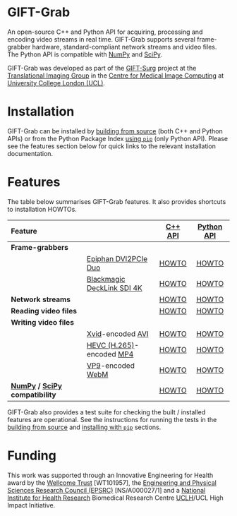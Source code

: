 # GIFT-Grab

An open-source C++ and Python API for acquiring, processing and encoding video streams in real time.
GIFT-Grab supports several frame-grabber hardware, standard-compliant network streams and video files.
The Python API is compatible with [NumPy][numpy] and [SciPy][scipy].

GIFT-Grab was developed as part of the [GIFT-Surg][giftsurg] project at the [Translational Imaging Group][tig] in the [Centre for Medical Image Computing][cmic] at [University College London (UCL)][ucl].

[scipy]: https://www.scipy.org/
[numpy]: http://www.numpy.org/


# Installation

GIFT-Grab can be installed by [building from source][build-from-source] (both C++ and Python APIs) or from the Python Package Index [using `pip`][pip] (only Python API).
Please see the features section below for quick links to the relevant installation documentation.

[build-from-source]: doc/build.md
[pip]: doc/pypi.md


# Features

The table below summarises GIFT-Grab features.
It also provides shortcuts to installation HOWTOs.

| **Feature** | | [**C++ API**](doc/build.md) | [**Python API**](doc/pypi.md) |
| :--- | :--- | :---: | :---: |
| **Frame-grabbers** | | | |
| | [Epiphan DVI2PCIe Duo][e-dd] | [HOWTO](doc/build.md#epiphan-dvi2pcie-duo) | [HOWTO](doc/pypi.md#epiphan-dvi2pcie-duo) |
| | [Blackmagic DeckLink SDI 4K][bm-dls4] | [HOWTO](doc/build.md#blackmagic-decklink-sdi-4k) |  [HOWTO](doc/pypi.md#blackmagic-decklink-sdi-4k) |
| **Network streams** | | [HOWTO](doc/build.md#network-streams) | [HOWTO](doc/pypi.md#network-streams) |
| **Reading video files** | | [HOWTO](doc/build.md#reading-video-files) | [HOWTO](doc/pypi.md#reading-video-files) |
| **Writing video files** | | | |
| | [Xvid][xvid]-encoded [AVI][avi] | [HOWTO](doc/build.md#xvid) | [HOWTO](doc/pypi.md#xvid) |
| | [HEVC (H.265)][hevc]-encoded [MP4][mp4] | [HOWTO](doc/build.md#hevc) | [HOWTO](doc/pypi.md#hevc) |
| | [VP9][vp9]-encoded [WebM][webm] | [HOWTO](doc/build.md#vp9) | [HOWTO](doc/pypi.md#vp9) |
| **[NumPy][numpy] / [SciPy][scipy] compatibility** | | [HOWTO](doc/build.md#python-api) | [HOWTO](doc/pypi.md#numpy) |

GIFT-Grab also provides a test suite for checking the built / installed features are operational.
See the instructions for running the tests in the [building from source](doc/build.md#testing-gift-grab) and [installing with `pip`](doc/pypi.md#testing-gift-grab) sections.



[e-dd]: http://www.epiphan.com/products/dvi2pcie-duo/
[bm-dls4]: https://www.blackmagicdesign.com/products/decklink/models
[xvid]: https://www.xvid.com/
[avi]: https://msdn.microsoft.com/en-us/library/windows/desktop/dd318189(v=vs.85).aspx
[hevc]: http://www.itu.int/ITU-T/recommendations/rec.aspx?rec=11885
[mp4]: http://www.iso.org/iso/catalogue_detail.htm?csnumber=38538
[vp9]:http://www.webmproject.org/vp9/
[webm]: https://www.webmproject.org/users/


# Funding

This work was supported through an Innovative Engineering for Health award by the [Wellcome Trust][wellcometrust] [WT101957], the [Engineering and Physical Sciences Research Council (EPSRC)][epsrc] [NS/A000027/1] and a [National Institute for Health Research][nihr] Biomedical Research Centre [UCLH][uclh]/UCL High Impact Initiative.


[tig]: http://cmictig.cs.ucl.ac.uk
[giftsurg]: http://www.gift-surg.ac.uk
[cmic]: http://cmic.cs.ucl.ac.uk
[ucl]: http://www.ucl.ac.uk
[nihr]: http://www.nihr.ac.uk/research
[uclh]: http://www.uclh.nhs.uk
[epsrc]: http://www.epsrc.ac.uk
[wellcometrust]: http://www.wellcome.ac.uk
